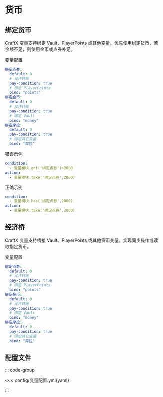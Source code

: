 # 货币

## 绑定货币

CraftX 变量支持绑定 Vault、PlayerPoints 或其他变量。优先使用绑定货币，若余额不足，则使用金币或点券补足。

变量配置

```yaml
绑定点券:
  default: 0
  # 允许转账
  pay-condition: true
  # 绑定 PlayerPoints
  bind: "points"
绑定金币:
  default: 0
  # 允许转账
  pay-condition: true
  # 绑定 Vault
  bind: "money"
绑定摩拉:
  default: 0
  pay-condition: true
  # 绑定其它变量
  bind: "摩拉"
```

错误示例

```yaml
condition:
  - 变量模块.get('绑定点券')>2000
action:
  - 变量模块.take('绑定点券',2000)
```

正确示例

```yaml
condition:
  - 变量模块.has('绑定点券',2000)
action:
  - 变量模块.take('绑定点券',2000)
```

## 经济桥

CraftX 变量支持桥接 Vault、PlayerPoints 或其他货币变量。实现同步操作或读取指定货币。

变量配置

```yaml
绑定点券:
  default: 0
  # 允许转账
  pay-condition: true
  # 绑定 PlayerPoints
  bind: "points"
绑定金币:
  default: 0
  # 允许转账
  pay-condition: true
  # 绑定 Vault
  bind: "money"
绑定摩拉:
  default: 0
  pay-condition: true
  # 绑定其它变量
  bind: "摩拉"
```

## 配置文件

::: code-group

<<< config/变量配置.yml{yaml}

:::

